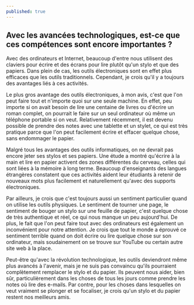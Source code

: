```yaml
---
published: true
---
```

## Avec les avancées technologiques, est-ce que ces compétences sont encore importantes ?

Avec des ordinateurs et Internet, beaucoup d'entre nous utilisent des claviers pour écrire et des écrans pour lire plutôt qu'un stylo et que des papiers. Dans plein de cas, les outils électroniques sont en effet plus efficaces que les outils traditionnels. Cependant, je crois qu'il y a toujours des avantages liés à ces activités.

Le plus gros avantage des outils électroniques, à mon avis, c'est que l'on peut faire tout et n'importe quoi sur une seule machine. En effet, peu importe si on avait besoin de lire une centaine de livres ou d'écrire un roman complet, on pourrait le faire sur un seul ordinateur où même un téléphone portable si on veut. Relativement récemment, il est devenu possible de prendre des notes avec une tablette et un stylet, ce qui est très pratique parce que l'on peut facilement écrire et effacer quelque chose, sans endommager le papier.

Malgré tous les avantages des outils informatiques, on ne devrait pas encore jeter ses stylos et ses papiers. Une étude a montré qu'écrire à la main et lire en papier activent des zones différentes du cerveau, celles qui sont liées à la mémoire à long terme. Beaucoup d'enseignants des langues étrangères constatent que ces activités aident leur étudiants à retenir de nouveaux mots plus facilement et naturellement qu'avec des supports électroniques. 

Par ailleurs, je crois que c'est toujours aussi un sentiment particulier quand on utilise les outils physiques. Le sentiment de tourner une page, le sentiment de bouger un stylo sur une feuille de papier, c'est quelque chose de très authentique et réel, ce qui nous manque un peu aujourd'hui. De plus, le fait que l'on peut faire tout avec des ordinateurs est également un inconvénient pour notre attention. Je crois que tout le monde a éprouvé ce sentiment terrible quand on doit écrire ou lire quelque chose sur son ordinateur, mais soudainement on se trouve sur YouTube ou certain autre site web à la place. 

Peut-être qu'avec la révolution technologique, les outils deviendront même plus avancés à l'avenir, mais je ne suis pas convaincu qu'ils pourraient complètement remplacer le stylo et du papier. Ils peuvent nous aider, bien sûr, particulièrement dans les choses de tous les jours comme prendre les notes où lire des e-mails. Par contre, pour les choses dans lesquelles on veut vraiment se plonger et se focaliser, je crois qu'un stylo et du papier restent nos meilleurs amis.